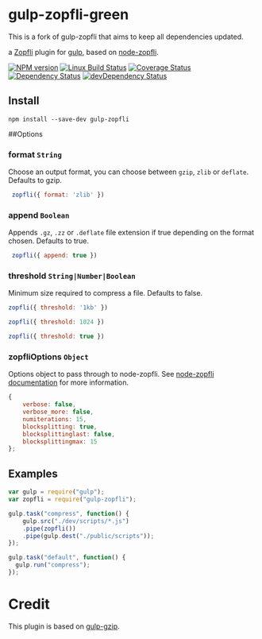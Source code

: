 gulp-zopfli-green
===========

This is a fork of gulp-zopfli that aims to keep all dependencies updated.

a [Zopfli](http://en.wikipedia.org/wiki/Zopfli) plugin for [gulp](https://github.com/wearefractal/gulp),
based on [node-zopfli](https://npmjs.org/package/node-zopfli).


[![NPM version][npm-image]][npm-url]
[![Linux Build Status][travis-image]][travis-url]
[![Coverage Status][coveralls-image]][coveralls-url]
[![Dependency Status][dep-image]][dep-url]
[![devDependency Status][devDep-image]][devDep-url]

## Install

```
npm install --save-dev gulp-zopfli
```

##Options

### format `String`

Choose an output format, you can choose between `gzip`, `zlib` or `deflate`. Defaults to gzip.

```javascript
 zopfli({ format: 'zlib' })
 ```


### append `Boolean`

Appends `.gz`, `.zz` or `.deflate` file extension if true depending on the format chosen. Defaults to true.

```javascript
 zopfli({ append: true })
 ```

### threshold `String|Number|Boolean`

Minimum size required to compress a file. Defaults to false.

```javascript
zopfli({ threshold: '1kb' })
```

```javascript
zopfli({ threshold: 1024 })
```

```javascript
zopfli({ threshold: true })
```

### zopfliOptions `Object`

Options object to pass through to node-zopfli. See [node-zopfli documentation](https://github.com/pierreinglebert/node-zopfli#options) for more information.

```javascript
{
    verbose: false,
    verbose_more: false,
    numiterations: 15,
    blocksplitting: true,
    blocksplittinglast: false,
    blocksplittingmax: 15
};
```

## Examples

```javascript
var gulp = require("gulp");
var zopfli = require("gulp-zopfli");

gulp.task("compress", function() {
	gulp.src("./dev/scripts/*.js")
	.pipe(zopfli())
	.pipe(gulp.dest("./public/scripts"));
});

gulp.task("default", function() {
  gulp.run("compress");
});
```

Credit
======

This plugin is based on [gulp-gzip](https://github.com/jstuckey/gulp-gzip).


[npm-image]: https://img.shields.io/npm/v/gulp-zopfli.svg
[npm-url]: https://www.npmjs.com/package/gulp-zopfli
[travis-image]: https://img.shields.io/travis/pierreinglebert/gulp-zopfli/master.svg?label=Linux%20build
[travis-url]: https://travis-ci.org/pierreinglebert/gulp-zopfli
[coveralls-image]: https://img.shields.io/coveralls/pierreinglebert/gulp-zopfli.svg
[coveralls-url]: https://coveralls.io/r/pierreinglebert/gulp-zopfli?branch=master
[dep-image]: https://img.shields.io/david/pierreinglebert/gulp-zopfli.svg
[dep-url]: https://david-dm.org/pierreinglebert/gulp-zopfli
[devDep-image]: https://img.shields.io/david/dev/pierreinglebert/gulp-zopfli.svg
[devDep-url]: https://david-dm.org/pierreinglebert/gulp-zopfli#info=devDependencies
